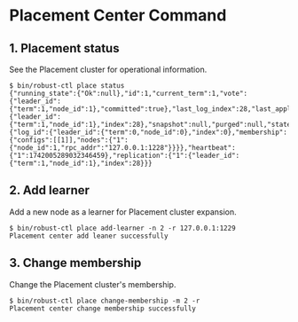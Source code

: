# Placement Center Command

## 1. Placement status

See the Placement cluster for operational information.

```
$ bin/robust-ctl place status
{"running_state":{"Ok":null},"id":1,"current_term":1,"vote":{"leader_id":{"term":1,"node_id":1},"committed":true},"last_log_index":28,"last_applied":{"leader_id":{"term":1,"node_id":1},"index":28},"snapshot":null,"purged":null,"state":"Leader","current_leader":1,"millis_since_quorum_ack":0,"last_quorum_acked":1742005289409447084,"membership_config":{"log_id":{"leader_id":{"term":0,"node_id":0},"index":0},"membership":{"configs":[[1]],"nodes":{"1":{"node_id":1,"rpc_addr":"127.0.0.1:1228"}}}},"heartbeat":{"1":1742005289032346459},"replication":{"1":{"leader_id":{"term":1,"node_id":1},"index":28}}}
```

## 2. Add learner

Add a new node as a learner for Placement cluster expansion.

```
$ bin/robust-ctl place add-learner -n 2 -r 127.0.0.1:1229
Placement center add leaner successfully
```

## 3. Change membership

Change the Placement cluster's membership.

```
$ bin/robust-ctl place change-membership -m 2 -r
Placement center change membership successfully
```
